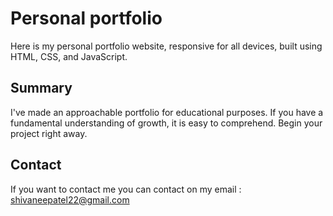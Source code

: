 # Personal portfolio
Here is my personal portfolio website, responsive for all devices, built using HTML, CSS, and JavaScript.

## Summary
I've made an approachable portfolio for educational purposes. If you have a fundamental understanding of growth, it is easy to comprehend. Begin your project right away.

## Contact
If you want to contact me you can contact on my email : shivaneepatel22@gmail.com


